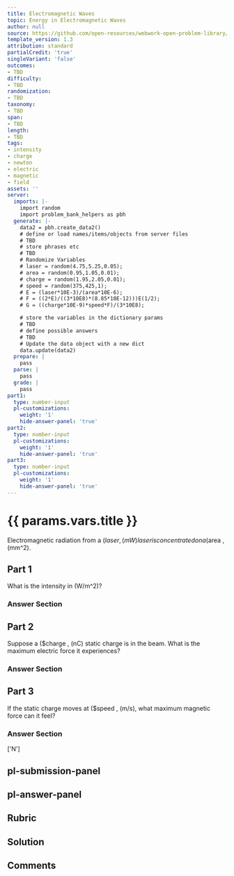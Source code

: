 ```yaml
---
title: Electromagnetic Waves
topic: Energy in Electromagnetic Waves
author: null
source: https://github.com/open-resources/webwork-open-problem-library/tree/master/Contrib/BrockPhysics/College_Physics_Urone/24.Electromagnetic_Waves/24-04.Energy_in_Electromagnetic_Waves/NU_U17_24_04_015.pg
template_version: 1.3
attribution: standard
partialCredit: 'true'
singleVariant: 'false'
outcomes:
- TBD
difficulty:
- TBD
randomization:
- TBD
taxonomy:
- TBD
span:
- TBD
length:
- TBD
tags:
- intensity
- charge
- newton
- electric
- magnetic
- field
assets: ''
server:
  imports: |-
    import random
    import problem_bank_helpers as pbh
  generate: |-
    data2 = pbh.create_data2()
    # define or load names/items/objects from server files
    # TBD
    # store phrases etc
    # TBD
    # Randomize Variables
    # laser = random(4.75,5.25,0.05);
    # area = random(0.95,1.05,0.01);
    # charge = random(1.95,2.05,0.01);
    # speed = random(375,425,1);
    # E = (laser*10E-3)/(area*10E-6);
    # F = ((2*E)/((3*10E8)*(8.85*10E-12)))E(1/2);
    # G = ((charge*10E-9)*speed*F)/(3*10E8);

    # store the variables in the dictionary params
    # TBD
    # define possible answers
    # TBD
    # Update the data object with a new dict
    data.update(data2)
  prepare: |
    pass
  parse: |
    pass
  grade: |
    pass
part1:
  type: number-input
  pl-customizations:
    weight: '1'
    hide-answer-panel: 'true'
part2:
  type: number-input
  pl-customizations:
    weight: '1'
    hide-answer-panel: 'true'
part3:
  type: number-input
  pl-customizations:
    weight: '1'
    hide-answer-panel: 'true'
---
```


# {{ params.vars.title }} 


Electromagnetic radiation from a ($laser , (mW) laser is concentrated on a ($area , (mm^2).

## Part 1 
What is the intensity in (W/m^2)? 


 ### Answer Section

## Part 2 
Suppose a ($charge , (nC) static charge is in the beam. What is the maximum electric force it experiences? 


 ### Answer Section

## Part 3 
If the static charge moves at ($speed , (m/s), what maximum magnetic force can it feel? 


 ### Answer Section
['N']

## pl-submission-panel 


## pl-answer-panel 


## Rubric 


## Solution 


## Comments 


